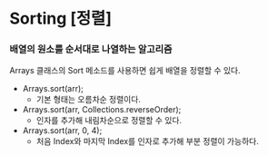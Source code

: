 # Sorting [정렬]

### 배열의 원소를 순서대로 나열하는 알고리즘

Arrays 클래스의 Sort 메소드를 사용하면 쉽게 배열을 정렬할 수 있다.

- Arrays.sort(arr);
    - 기본 형태는 오름차순 정렬이다.
- Arrays.sort(arr, Collections.reverseOrder);
    - 인자를 추가해 내림차순으로 정렬할 수 있다.
- Arrays.sort(arr, 0, 4);
    - 처음 Index와 마지막 Index를 인자로 추가해 부분 정렬이 가능하다.


